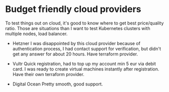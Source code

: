 # Budget friendly cloud providers

To test things out on cloud, it's good to know where to get best price/quality ratio. Those are situations than I want to test Kubernetes clusters with multiple nodes, load balancer.

* Hetzner 
I was disappointed by this cloud provider because of authentication process, I had contact support for verification, but didn't get any answer for about 20 hours. Have terraform provider.

* Vultr
Quick registration, had to top up my account min 5 eur via debit card. I was ready to create virtual machines instantly after registration. Have their own terraform provider.

* Digital Ocean
Pretty smooth, good support.
